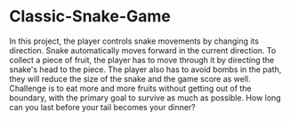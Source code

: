 # Classic-Snake-Game
In this project, the player controls snake movements by changing its direction. Snake automatically moves forward in the current direction. To collect a piece of fruit, the player has to move through it by directing the snake's head to the piece. The player also has to avoid bombs in the path, they will reduce the size of the snake and the game score as well.
Challenge is to eat more and more fruits without getting out of the boundary, with the primary goal to survive as much as possible. How long can you last before your tail becomes your dinner?

